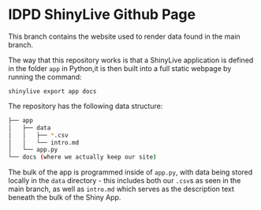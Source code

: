 # IDPD ShinyLive Github Page

This branch contains the website used to render data found in the main branch.
 
The way that this repository works is that a ShinyLive application is defined in the folder `app` in Python,it is then built into a full static webpage by running the command:

```
shinylive export app docs
```

The repository has the following data structure:

```bash
├── app
│   ├── data
│   │   ├── *.csv
│   │   └── intro.md
│   └── app.py
└── docs (where we actually keep our site)
```

The bulk of the app is programmed inside of `app.py`, with data being stored locally in the `data` directory - this includes both our `.csv`s as seen in the main branch, as well as `intro.md` which serves as the description text beneath the bulk of the Shiny App.